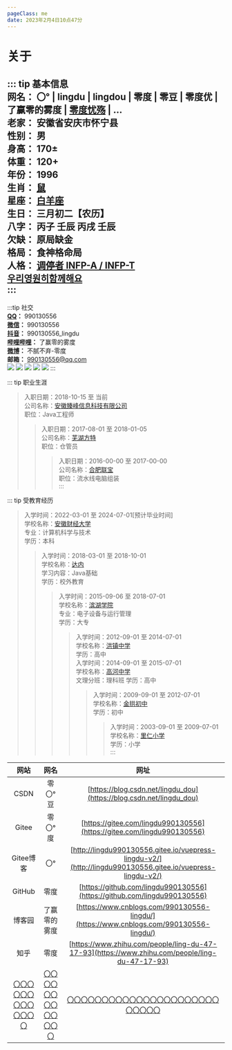 ```yaml
---
pageClass: me
date: 2023年2月4日10点47分
---
```

# 关于


:::  tip 基本信息  
**网名：** 〇° | lingdu | lingdou | 零度 | 零豆 | 零度优 | 了赢零的雾度 | [零度忧殇](./) | ...  
**老家：** 安徽省安庆市怀宁县  
**性别：** 男  
**身高：** 170±  
**体重：** 120+  
**年份：** 1996  
**生肖：** [鼠](https://zsx.linggx365.cn/index?tab_type=luck&luck_type=year&zodiac_id=0&luck_year=&channel=sw_whxl_00001)  
**星座：** [白羊座](https://m.xzw.com/astro/aries/?appid=bds)  
**生日：** 三月初二【农历】  
**八字：** 丙子 壬辰 丙戌 壬辰  
**欠缺：** 原局缺金  
**格局：** 食神格命局  
**人格：** [调停者 INFP-A / INFP-T](https://www.16personalities.com/ch/infp-%E4%BA%BA%E6%A0%BC)  
[우리영원히함께해요](./空间/README.md)  
:::
---
:::tip 社交  
**[QQ](https://user.qzone.qq.com/)：** 990130556  
**[微信](https://weixin.qq.com/)：** 990130556  
**[抖音](https://www.douyin.com/)：** 990130556_lingdu  
**[哔哩哔哩](https://www.bilibili.com/)：** 了赢零的雾度  
**[微博](https://www.weibo.com/)：** 不腻不弃-零度  
**邮箱：** 990130556@qq.com  
![](../../.vuepress/public/img/qq.jpg) ![](../../.vuepress/public/img/wx.png) ![](../../.vuepress/public/img/dy.png) ![](../../.vuepress/public/img/bilbil.jpg) ![](/img/wb.png)
:::

::: tip 职业生涯
>入职日期：2018-10-15 至 当前  
> 公司名称：[安徽臻峰信息科技有限公司](/vuepress-lingdu-v2/关于/我/职业生涯/臻峰信息/index.html)  
> 职位：Java工程师
>>入职日期：2017-08-01 至 2018-01-05  
>> 公司名称：[芜湖方特](/vuepress-lingdu-v2/关于/我/职业生涯/芜湖方特/index.html)  
>> 职位：仓管员
>>>入职日期：2016-00-00 至 2017-00-00  
>>> 公司名称：[合肥联宝](https://www.lcfc.com.cn/)  
>>> 职位：流水线电脑组装  
:::

::: tip 受教育经历  
> 入学时间：2022-03-01 至 2024-07-01[预计毕业时间]  
> 学校名称：[安徽财经大学](http://www.aufe.edu.cn/)  
> 专业：计算机科学与技术  
> 学历：本科  
>> 入学时间：2018-03-01 至 2018-10-01  
>> 学校名称：[达内](http://ahs.tedu.cn)  
>> 学习内容：Java基础  
>> 学历：校外教育  
>>> 入学时间：2015-09-06 至 2018-07-01  
>>> 学校名称：[滨湖学院](http://www.hfbhxy.com/)  
>>> 专业：电子设备与运行管理  
>>> 学历：大专  
>>>> 入学时间：2012-09-01 至 2014-07-01  
>>>> 学校名称：[洪镇中学](https://www.baidu.com/s?ie=utf-8&f=8&rsv_bp=1&rsv_idx=2&tn=baiduhome_pg&wd=%E6%B4%AA%E9%95%87%E4%B8%AD%E5%AD%A6&rsv_spt=1&oq=%25E9%25AB%2598%25E6%25B2%25B3%25E4%25B8%25AD%25E5%25AD%25A6&rsv_pq=b35a764100004a32&rsv_t=b037ZaYDWoGtuQZqfjyKH%2B6ej%2F6r6gqFb0sUe3kSMKAuadO3eqsJqDanBC%2FRNxiC4%2BCK&rqlang=cn&rsv_enter=0&rsv_dl=tb&rsv_btype=t&rsv_sug3=4&rsv_sug1=3&rsv_sug7=100&rsv_n=2&bs=%E9%AB%98%E6%B2%B3%E4%B8%AD%E5%AD%A6)  
>>>> 学历：高中  
>>>> 入学时间：2014-09-01 至 2015-07-01  
>>>> 学校名称：[高河中学](https://www.baidu.com/s?ie=utf-8&f=8&rsv_bp=1&rsv_idx=2&tn=baiduhome_pg&wd=%E9%AB%98%E6%B2%B3%E4%B8%AD%E5%AD%A6&rsv_spt=1&oq=%25E9%25AB%2598%25E6%25B2%25B3%25E4%25B8%25AD%25E5%25AD%25A6&rsv_pq=ce9b404f0000179c&rsv_t=0712UEnICkV%2Bu9EezTjDS96VFGluLRI7uSFahy%2FrRsxmSnlD%2BxZ7aUGCSA1sHblo9LUj&rqlang=cn&rsv_enter=0&rsv_dl=tb&rsv_btype=t)  
>>>> 文理分班：理科班
>>>> 学历：高中  
>>>>> 入学时间：2009-09-01 至 2012-07-01  
>>>>> 学校名称：[金拱初中](https://www.baidu.com/s?wd=%E9%87%91%E6%8B%B1%E5%88%9D%E4%B8%AD&rsv_spt=1&rsv_iqid=0xa7e5542600014954&issp=1&f=8&rsv_bp=1&rsv_idx=2&ie=utf-8&rqlang=cn&tn=baiduhome_pg&rsv_enter=0&rsv_dl=tb&oq=%25E9%2587%2591%25E6%258B%25B1%25E9%2595%2587%25E9%2587%258C%25E4%25BB%2581%25E5%25B0%258F%25E5%25AD%25A6&rsv_t=ee8d7MwrOajS%2BNoIJkGgQBuG6OiPSXLki9fzp2UXjRkUaPB%2BIIca%2FF3ZxDr5WeWcVL3y&rsv_btype=t&rsv_pq=e1d9b03500000d8a&rsv_sug3=121&rsv_sug1=100&rsv_sug7=100&rsv_sug2=0&inputT=3421&rsv_sug4=4746)  
>>>>> 学历：初中  
>>>>>> 入学时间：2003-09-01 至 2009-07-01  
>>>>>> 学校名称：[里仁小学](https://www.baidu.com/s?ie=utf-8&f=8&rsv_bp=1&rsv_idx=2&tn=baiduhome_pg&wd=%E9%87%91%E6%8B%B1%E9%95%87%E9%87%8C%E4%BB%81%E5%B0%8F%E5%AD%A6&rsv_spt=1&oq=%25E9%2587%2591%25E6%258B%25B1%25E9%2595%2587%25E9%2587%258C%25E4%25BB%2581%25E5%25B0%258F%25E5%25AD%25A6&rsv_pq=c17b6e5400005c68&rsv_t=5a46BR1o8Mfs%2FSC1spvxATMNu2DVSKo%2Bc7OgQ2GhR8f5QeW6EfLmXiyo0OJxokS7O9RS&rqlang=cn&rsv_enter=0&rsv_dl=tb&rsv_btype=t)  
>>>>>> 学历：小学  
:::





|网站|网名|网址|
|:-:|:-:|:-:|
|CSDN|零〇°豆|[https://blog.csdn.net/lingdu_dou](https://blog.csdn.net/lingdu_dou)|
|Gitee|零〇°度|[https://gitee.com/lingdu990130556](https://gitee.com/lingdu990130556)|
|Gitee博客|〇°|[http://lingdu990130556.gitee.io/vuepress-lingdu-v2/](http://lingdu990130556.gitee.io/vuepress-lingdu-v2/)|
|GitHub|零度|[https://github.com/lingdu990130556](https://github.com/lingdu990130556)|
|博客园|了赢零的雾度|[https://www.cnblogs.com/990130556-lingdu/](https://www.cnblogs.com/990130556-lingdu/)|
|知乎|零度|[https://www.zhihu.com/people/ling-du-47-17-93](https://www.zhihu.com/people/ling-du-47-17-93)|
|[〇〇〇〇〇〇〇〇〇〇〇〇〇](/)|[〇〇〇〇〇〇〇〇〇〇〇〇〇](/)|[〇〇〇〇〇〇〇〇〇〇〇〇〇〇〇〇〇〇〇〇〇〇〇〇〇〇〇](/)|
